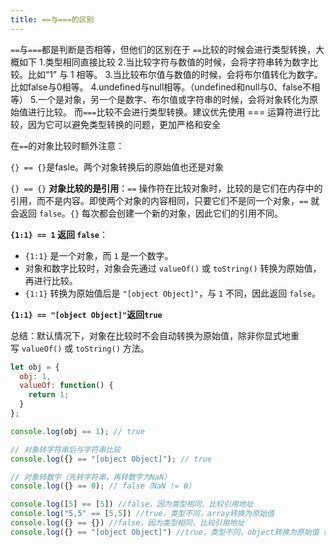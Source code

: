 ```yaml
---
title: ==与===的区别
---
```

`==`与`===`都是判断是否相等，但他们的区别在于
`==`比较的时候会进行类型转换，大概如下
1.类型相同直接比较
2.当比较字符与数值的时候，会将字符串转为数字比较。比如“1” 与 1 相等。
3.当比较布尔值与数值的时候，会将布尔值转化为数字。比如false与0相等。
4.undefined与null相等。（undefined和null与0、false不相等）
5.一个是对象，另一个是数字、布尔值或字符串的时候，会将对象转化为原始值进行比较。
而`===`比较不会进行类型转换。建议优先使用 === 运算符进行比较，因为它可以避免类型转换的问题，更加严格和安全

在`==`的对象比较时额外注意：

`{} == {}`是fasle。两个对象转换后的原始值也还是对象

`{} == {}` **对象比较的是引用**：`==` 操作符在比较对象时，比较的是它们在内存中的引用，而不是内容。即使两个对象的内容相同，只要它们不是同一个对象，`==` 就会返回 `false`。`{}` 每次都会创建一个新的对象，因此它们的引用不同。

 **`{1:1} == 1` 返回 `false`**：
- `{1:1}` 是一个对象，而 `1` 是一个数字。
- 对象和数字比较时，对象会先通过 `valueOf()` 或 `toString()` 转换为原始值，再进行比较。
- `{1:1}` 转换为原始值后是 `"[object Object]"`，与 `1` 不同，因此返回 `false`。

**`{1:1} == "[object Object]"`返回`true`**


总结：默认情况下，对象在比较时不会自动转换为原始值，除非你显式地重写 `valueOf()` 或 `toString()` 方法。
```js
let obj = {
  obj: 1,
  valueOf: function() {
    return 1;
  }
};

console.log(obj == 1); // true
```

```js
// 对象转字符串后与字符串比较
console.log({} == "[object Object]"); // true

// 对象转数字（先转字符串，再转数字为NaN）
console.log({} == 0); // false（NaN != 0）
```

```js
console.log([5] == [5]) //false，因为类型相同，比较引用地址
console.log("5,5" == [5,5]) //true，类型不同，array转换为原始值
console.log({} == {}) //false，因为类型相同，比较引用地址
console.log({} == "[object Object]") //true，类型不同，object转换为原始值（.toString())
```